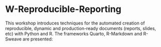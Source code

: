 # W-Reproducible-Reporting
This workshop introduces techniques for the automated creation of reproducible, dynamic and production-ready documents (reports, slides, etc) with Python and R. The frameworks Quarto, R-Markdown and R-Sweave are presented:

